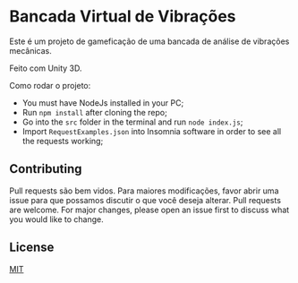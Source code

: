 # Bancada Virtual de Vibrações
Este é um projeto de gameficação de uma bancada de análise de vibrações mecânicas.

Feito com Unity 3D.

Como rodar o projeto:
 - You must have NodeJs installed in your PC;
 - Run `npm install` after cloning the repo;
 - Go into the `src` folder in the terminal and run `node index.js`;
 - Import `RequestExamples.json` into Insomnia software in order to see all the requests working;

## Contributing
Pull requests são bem vidos. Para maiores modificações, favor abrir uma issue para que possamos discutir o que você deseja alterar.
Pull requests are welcome. For major changes, please open an issue first to discuss what you would like to change.

## License
[MIT](LICENSE)
